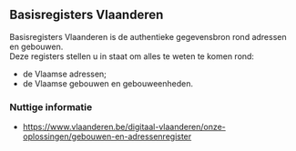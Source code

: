 ## Basisregisters Vlaanderen

Basisregisters Vlaanderen is de authentieke gegevensbron rond adressen en gebouwen.  
Deze registers stellen u in staat om alles te weten te komen rond:
- de Vlaamse adressen;
- de Vlaamse gebouwen en gebouweenheden.

### Nuttige informatie

- https://www.vlaanderen.be/digitaal-vlaanderen/onze-oplossingen/gebouwen-en-adressenregister
  
    
      
        
          
            
